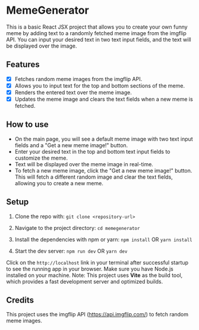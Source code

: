 # MemeGenerator
This is a basic React JSX project that allows you to create your own funny meme by adding text to a randomly fetched meme image from the imgflip API. You can input your desired text in two text input fields, and the text will be displayed over the image.

## Features
- [X] Fetches random meme images from the imgflip API.
- [X] Allows you to input text for the top and bottom sections of the meme.
- [X] Renders the entered text over the meme image.
- [X] Updates the meme image and clears the text fields when a new meme is fetched.

## How to use
* On the main page, you will see a default meme image with two text input fields and a "Get a new meme image!" button.
* Enter your desired text in the top and bottom text input fields to customize the meme.
* Text will be displayed over the meme image in real-time.
* To fetch a new meme image, click the "Get a new meme image!" button. This will fetch a different random image and clear the text fields, allowing you to create a new meme.

## Setup
1. Clone the repo with:
```git clone <repository-url>```

2. Navigate to the project directory:
```cd memegenerator```

3. Install the dependencies with npm or yarn:
```npm install``` 
OR
```yarn install```

4. Start the dev server:
```npm run dev```
OR
```yarn dev```

Click on the ```http://localhost``` link in your terminal after successful startup to see the running app in your browser.
Make sure you have Node.js installed on your machine.
Note: This project uses **Vite** as the build tool, which provides a fast development server and optimized builds.

## Credits
This project uses the imgflip API (https://api.imgflip.com/) to fetch random meme images.